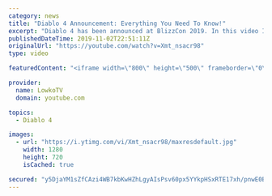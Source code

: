 ```yaml
---
category: news
title: "Diablo 4 Announcement: Everything You Need To Know!"
excerpt: "Diablo 4 has been announced at BlizzCon 2019. In this video I go over everything you need to know about this upcoming Blizzard Entertainment game."
publishedDateTime: 2019-11-02T22:51:11Z
originalUrl: "https://youtube.com/watch?v=Xmt_nsacr98"
type: video

featuredContent: "<iframe width=\"800\" height=\"500\" frameborder=\"0\" src=\"https://www.youtube.com/embed/Xmt_nsacr98\" allow=\"accelerometer; autoplay; encrypted-media; gyroscope; picture-in-picture\" allowfullscreen></iframe>"

provider:
  name: LowkoTV
  domain: youtube.com

topics:
  - Diablo 4

images:
  - url: "https://i.ytimg.com/vi/Xmt_nsacr98/maxresdefault.jpg"
    width: 1280
    height: 720
    isCached: true

secured: "y5DjaYM1sZfCAzi4WB7kbKwHZhLgyAIsPsv60px5YYkpHSxRTE17xh/pnwE0BLC+jczaJmIxW/E34d8PfTmYGuls7yTFAWQsy3tQqTfpMeabWZZoVwPpYC5WKlwQiqjaaeMuS/oycijwCi3VKXASv4g//KXHemPS3D0SWHiVnq7h0jTc4Hu0Kgf02x8qQozXvi/zFQVicGblsD9FaJ7xWBnbmBiRn/kEDB7vFhemG2O/hHC+Uy+2S13bz3cD4VrryflZo/GO0zUjBAGZH3G1rR7MgPU4BCgmpLye6ShsX8fsRpz/51H7tE44SDm1X3+KgT7kjQTMqNTattArb1e/TEnoa6e9IWfiVNw8paDgrqYpLZAynLGhpFsi0oabMbVumUkGtE71GjI6mxE6KVqbdg+gL7Vgm204n3Y47Xm//pU9h0rBGTfPA012AU/2ph5g;rHzbRjzsz4dXVuzjV/ylqA=="
---
```


